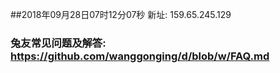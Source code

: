 ##2018年09月28日07时12分07秒 新址: 159.65.245.129
### 兔友常见问题及解答: https://github.com/wanggonging/d/blob/w/FAQ.md
